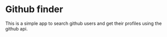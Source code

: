 # Github finder

This is a simple app to search github users and get their profiles using the github api.
